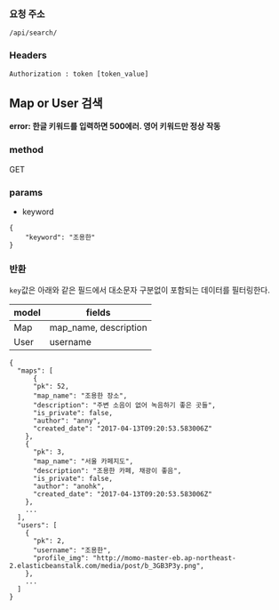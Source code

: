 ### 요청 주소
```
/api/search/
```
### Headers
```
Authorization : token [token_value]
```

## Map or User 검색

**error: 한글 키워드를 입력하면 500에러. 영어 키워드만 정상 작동**

### method

GET

### params
- keyword

```
{
	"keyword": "조용한"
}
```

### 반환
`key`값은 아래와 같은 필드에서 대소문자 구분없이 포함되는 데이터를 필터링한다.

model | fields |
--- | --- |
Map | map_name, description |
User | username |


```
{
  "maps": [
      {
      "pk": 52,
      "map_name": "조용한 장소",
      "description": "주변 소음이 없어 녹음하기 좋은 곳들",
      "is_private": false,
      "author": "anny",
      "created_date": "2017-04-13T09:20:53.583006Z"
    },
    {
      "pk": 3,
      "map_name": "서울 카페지도",
      "description": "조용한 카페, 채광이 좋음",
      "is_private": false,
      "author": "anohk",
      "created_date": "2017-04-13T09:20:53.583006Z"
    },
    ...
  ],
  "users": [
    {
      "pk": 2,
      "username": "조용한",
      "profile_img": "http://momo-master-eb.ap-northeast-2.elasticbeanstalk.com/media/post/b_3GB3P3y.png",
    },
    ...
  ]
}
```
